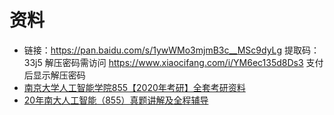 # 资料



- 链接：https://pan.baidu.com/s/1ywWMo3mjmB3c__MSc9dyLg  提取码：33j5 解压密码需访问 https://www.xiaocifang.com/i/YM6ec135d8Ds3 支付后显示解压密码
- [南京大学人工智能学院855【2020年考研】全套考研资料](https://m.nandakaoyanapp.com/course/27)
- [20年南大人工智能（855）真题讲解及全程辅导](https://m.nandakaoyanapp.com/course/732)